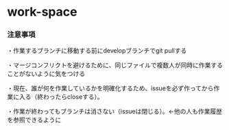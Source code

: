 # work-space

### 注意事項

・作業するブランチに移動する前にdevelopブランチでgit pullする

・マージコンフリクトを避けるために、同じファイルで複数人が同時に作業することがないように気をつける

・現在、誰が何を作業しているかを明確化するため、issueを必ず作ってから作業に入る（終わったらcloseする）。

・作業が終わってもブランチは消さない（issueは閉じる）。←他の人も作業履歴を参照できるように
